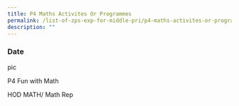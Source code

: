 ```yaml
---
title: P4 Maths Activites Or Programmes
permalink: /list-of-zps-exp-for-middle-pri/p4-maths-activites-or-programmes/
description: ""
---
```

### **Date**

pic

P4 Fun with Math

HOD MATH/ Math Rep
